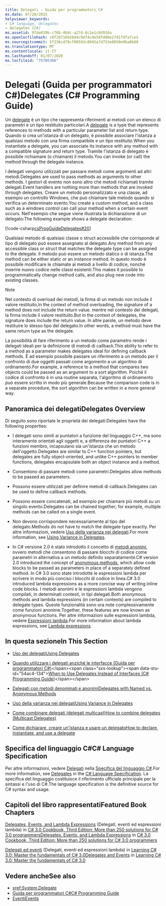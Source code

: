 ```yaml
---
title: Delegati - Guida per programmatori C#
ms.date: 07/20/2015
helpviewer_keywords:
- C# language, delegates
- delegates [C#]
ms.assetid: 97de039b-c76b-4b9c-a27d-8c1e1c8d93da
ms.openlocfilehash: c0f28716926d4c9d74cde58fd00e27d1fdfa7ce1
ms.sourcegitcommit: 5f236cd78cf09593c8945a7d753e0850e96a0b80
ms.translationtype: MT
ms.contentlocale: it-IT
ms.lasthandoff: 01/07/2020
ms.locfileid: "75705366"
---
```

# <a name="delegates-c-programming-guide"></a><span data-ttu-id="54ac4-102">Delegati (Guida per programmatori C#)</span><span class="sxs-lookup"><span data-stu-id="54ac4-102">Delegates (C# Programming Guide)</span></span>
<span data-ttu-id="54ac4-103">Un [delegate](../../language-reference/builtin-types/reference-types.md) è un tipo che rappresenta riferimenti ai metodi con un elenco di parametri e un tipo restituito particolari.</span><span class="sxs-lookup"><span data-stu-id="54ac4-103">A [delegate](../../language-reference/builtin-types/reference-types.md) is a type that represents references to methods with a particular parameter list and return type.</span></span> <span data-ttu-id="54ac4-104">Quando si crea un'istanza di un delegato, è possibile associare l'istanza a qualsiasi metodo con una firma compatibile e un tipo restituito.</span><span class="sxs-lookup"><span data-stu-id="54ac4-104">When you instantiate a delegate, you can associate its instance with any method with a compatible signature and return type.</span></span> <span data-ttu-id="54ac4-105">Tramite l'istanza di delegato è possibile richiamare (o chiamare) il metodo.</span><span class="sxs-lookup"><span data-stu-id="54ac4-105">You can invoke (or call) the method through the delegate instance.</span></span>  
  
 <span data-ttu-id="54ac4-106">I delegati vengono utilizzati per passare metodi come argomenti ad altri metodi.</span><span class="sxs-lookup"><span data-stu-id="54ac4-106">Delegates are used to pass methods as arguments to other methods.</span></span> <span data-ttu-id="54ac4-107">I gestori di evento non sono altro che metodi richiamati tramite delegati.</span><span class="sxs-lookup"><span data-stu-id="54ac4-107">Event handlers are nothing more than methods that are invoked through delegates.</span></span> <span data-ttu-id="54ac4-108">Creare un metodo personalizzato e una classe, ad esempio un controllo Windows, che può chiamare tale metodo quando si verifica un determinato evento.</span><span class="sxs-lookup"><span data-stu-id="54ac4-108">You create a custom method, and a class such as a windows control can call your method when a certain event occurs.</span></span> <span data-ttu-id="54ac4-109">Nell'esempio che segue viene illustrata la dichiarazione di un delegato:</span><span class="sxs-lookup"><span data-stu-id="54ac4-109">The following example shows a delegate declaration:</span></span>  
  
 [!code-csharp[csProgGuideDelegates#20](~/samples/snippets/csharp/VS_Snippets_VBCSharp/csProgGuideDelegates/CS/Delegates.cs#20)]  
  
 <span data-ttu-id="54ac4-110">Qualsiasi metodo di qualsiasi classe o struct accessibile che corrisponde al tipo di delegato può essere assegnato al delegato.</span><span class="sxs-lookup"><span data-stu-id="54ac4-110">Any method from any accessible class or struct that matches the delegate type can be assigned to the delegate.</span></span> <span data-ttu-id="54ac4-111">Il metodo può essere un metodo statico o di istanza.</span><span class="sxs-lookup"><span data-stu-id="54ac4-111">The method can be either static or an instance method.</span></span> <span data-ttu-id="54ac4-112">In questo modo è possibile modificare le chiamate ai metodi a livello di codice, nonché inserire nuovo codice nelle classi esistenti.</span><span class="sxs-lookup"><span data-stu-id="54ac4-112">This makes it possible to programmatically change method calls, and also plug new code into existing classes.</span></span>  
  
> [!NOTE]
> <span data-ttu-id="54ac4-113">Nel contesto di overload dei metodi, la firma di un metodo non include il valore restituito,</span><span class="sxs-lookup"><span data-stu-id="54ac4-113">In the context of method overloading, the signature of a method does not include the return value.</span></span> <span data-ttu-id="54ac4-114">mentre nel contesto dei delegati, la firma include il valore restituito.</span><span class="sxs-lookup"><span data-stu-id="54ac4-114">But in the context of delegates, the signature does include the return value.</span></span> <span data-ttu-id="54ac4-115">In altre parole, un metodo deve restituire lo stesso tipo del delegato.</span><span class="sxs-lookup"><span data-stu-id="54ac4-115">In other words, a method must have the same return type as the delegate.</span></span>  
  
 <span data-ttu-id="54ac4-116">La possibilità di fare riferimento a un metodo come parametro rende i delegati ideali per la definizione di metodi di callback.</span><span class="sxs-lookup"><span data-stu-id="54ac4-116">This ability to refer to a method as a parameter makes delegates ideal for defining callback methods.</span></span> <span data-ttu-id="54ac4-117">È ad esempio possibile passare un riferimento a un metodo per il confronto di due oggetti passati come argomento a un algoritmo di ordinamento.</span><span class="sxs-lookup"><span data-stu-id="54ac4-117">For example, a reference to a method that compares two objects could be passed as an argument to a sort algorithm.</span></span> <span data-ttu-id="54ac4-118">Poiché il codice di confronto è in una routine separata, l'algoritmo di ordinamento può essere scritto in modo più generale.</span><span class="sxs-lookup"><span data-stu-id="54ac4-118">Because the comparison code is in a separate procedure, the sort algorithm can be written in a more general way.</span></span>  
  
## <a name="delegates-overview"></a><span data-ttu-id="54ac4-119">Panoramica dei delegati</span><span class="sxs-lookup"><span data-stu-id="54ac4-119">Delegates Overview</span></span>  
 <span data-ttu-id="54ac4-120">Di seguito sono riportate le proprietà dei delegati:</span><span class="sxs-lookup"><span data-stu-id="54ac4-120">Delegates have the following properties:</span></span>  
  
- <span data-ttu-id="54ac4-121">I delegati sono simili ai puntatori a funzione del linguaggio C++, ma sono interamente orientati agli oggetti e, a differenza dei puntatori C++ a funzioni membro, incapsulano sia un'istanza che un metodo dell'oggetto.</span><span class="sxs-lookup"><span data-stu-id="54ac4-121">Delegates are similar to C++ function pointers, but delegates are fully object-oriented, and unlike C++ pointers to member functions, delegates encapsulate both an object instance and a method.</span></span>
  
- <span data-ttu-id="54ac4-122">Consentono di passare metodi come parametri.</span><span class="sxs-lookup"><span data-stu-id="54ac4-122">Delegates allow methods to be passed as parameters.</span></span>  
  
- <span data-ttu-id="54ac4-123">Possono essere utilizzati per definire metodi di callback.</span><span class="sxs-lookup"><span data-stu-id="54ac4-123">Delegates can be used to define callback methods.</span></span>  
  
- <span data-ttu-id="54ac4-124">Possono essere concatenati, ad esempio per chiamare più metodi su un singolo evento.</span><span class="sxs-lookup"><span data-stu-id="54ac4-124">Delegates can be chained together; for example, multiple methods can be called on a single event.</span></span>  
  
- <span data-ttu-id="54ac4-125">Non devono corrispondere necessariamente al tipo del delegato.</span><span class="sxs-lookup"><span data-stu-id="54ac4-125">Methods do not have to match the delegate type exactly.</span></span> <span data-ttu-id="54ac4-126">Per altre informazioni, vedere [Uso della varianza nei delegati](../concepts/covariance-contravariance/using-variance-in-delegates.md).</span><span class="sxs-lookup"><span data-stu-id="54ac4-126">For more information, see [Using Variance in Delegates](../concepts/covariance-contravariance/using-variance-in-delegates.md).</span></span>  
  
- <span data-ttu-id="54ac4-127">In C# versione 2.0 è stato introdotto il concetto di [metodi anonimi](../../language-reference/operators/delegate-operator.md), ovvero metodi che consentono di passare blocchi di codice come parametri in alternativa a un metodo definito separatamente.</span><span class="sxs-lookup"><span data-stu-id="54ac4-127">C# version 2.0 introduced the concept of [anonymous methods](../../language-reference/operators/delegate-operator.md), which allow code blocks to be passed as parameters in place of a separately defined method.</span></span> <span data-ttu-id="54ac4-128">In C# 3.0 sono state introdotte le espressioni lambda per scrivere in modo più conciso i blocchi di codice in linea.</span><span class="sxs-lookup"><span data-stu-id="54ac4-128">C# 3.0 introduced lambda expressions as a more concise way of writing inline code blocks.</span></span> <span data-ttu-id="54ac4-129">I metodi anonimi e le espressioni lambda vengono compilati, in determinati contesti, in tipi delegati.</span><span class="sxs-lookup"><span data-stu-id="54ac4-129">Both anonymous methods and lambda expressions (in certain contexts) are compiled to delegate types.</span></span> <span data-ttu-id="54ac4-130">Queste funzionalità sono ora note complessivamente come funzioni anonime.</span><span class="sxs-lookup"><span data-stu-id="54ac4-130">Together, these features are now known as anonymous functions.</span></span> <span data-ttu-id="54ac4-131">Per altre informazioni sulle espressioni lambda, vedere [Espressioni lambda](../statements-expressions-operators/lambda-expressions.md).</span><span class="sxs-lookup"><span data-stu-id="54ac4-131">For more information about lambda expressions, see [Lambda expressions](../statements-expressions-operators/lambda-expressions.md).</span></span>
  
## <a name="in-this-section"></a><span data-ttu-id="54ac4-132">In questa sezione</span><span class="sxs-lookup"><span data-stu-id="54ac4-132">In This Section</span></span>  
  
- [<span data-ttu-id="54ac4-133">Uso dei delegati</span><span class="sxs-lookup"><span data-stu-id="54ac4-133">Using Delegates</span></span>](./using-delegates.md)  
  
- <span data-ttu-id="54ac4-134">[Quando utilizzare i delegati anziché le interfacce (Guida per programmatori C#)](https://docs.microsoft.com/previous-versions/visualstudio/visual-studio-2010/ms173173(v=vs.100))</span><span class="sxs-lookup"><span data-stu-id="54ac4-134">[When to Use Delegates Instead of Interfaces (C# Programming Guide)](https://docs.microsoft.com/previous-versions/visualstudio/visual-studio-2010/ms173173(v=vs.100))</span></span>  
  
- [<span data-ttu-id="54ac4-135">Delegati con metodi denominati e anonimi</span><span class="sxs-lookup"><span data-stu-id="54ac4-135">Delegates with Named vs. Anonymous Methods</span></span>](./delegates-with-named-vs-anonymous-methods.md)  
  
- [<span data-ttu-id="54ac4-136">Uso della varianza nei delegati</span><span class="sxs-lookup"><span data-stu-id="54ac4-136">Using Variance in Delegates</span></span>](../concepts/covariance-contravariance/using-variance-in-delegates.md)  
  
- [<span data-ttu-id="54ac4-137">Come combinare delegati (delegati multicast)</span><span class="sxs-lookup"><span data-stu-id="54ac4-137">How to combine delegates (Multicast Delegates)</span></span>](./how-to-combine-delegates-multicast-delegates.md)  
  
- [<span data-ttu-id="54ac4-138">Come dichiarare, creare un'istanza e usare un delegato</span><span class="sxs-lookup"><span data-stu-id="54ac4-138">How to declare, instantiate, and use a delegate</span></span>](./how-to-declare-instantiate-and-use-a-delegate.md)

## <a name="c-language-specification"></a><span data-ttu-id="54ac4-139">Specifica del linguaggio C#</span><span class="sxs-lookup"><span data-stu-id="54ac4-139">C# Language Specification</span></span>  

<span data-ttu-id="54ac4-140">Per altre informazioni, vedere [Delegati](~/_csharplang/spec/delegates.md) nella [Specifica del linguaggio C#](/dotnet/csharp/language-reference/language-specification/introduction).</span><span class="sxs-lookup"><span data-stu-id="54ac4-140">For more information, see [Delegates](~/_csharplang/spec/delegates.md) in the [C# Language Specification](/dotnet/csharp/language-reference/language-specification/introduction).</span></span> <span data-ttu-id="54ac4-141">La specifica del linguaggio costituisce il riferimento ufficiale principale per la sintassi e l'uso di C#.</span><span class="sxs-lookup"><span data-stu-id="54ac4-141">The language specification is the definitive source for C# syntax and usage.</span></span>
  
## <a name="featured-book-chapters"></a><span data-ttu-id="54ac4-142">Capitoli del libro rappresentati</span><span class="sxs-lookup"><span data-stu-id="54ac4-142">Featured Book Chapters</span></span>  
 <span data-ttu-id="54ac4-143">[Delegates, Events, and Lambda Expressions](https://docs.microsoft.com/previous-versions/visualstudio/visual-studio-2008/ff518994%28v=orm.10%29) (Delegati, eventi ed espressioni lambda) in [C# 3.0 Cookbook, Third Edition: More than 250 solutions for C# 3.0 programmers](https://docs.microsoft.com/previous-versions/visualstudio/visual-studio-2008/ff518995%28v=orm.10%29)</span><span class="sxs-lookup"><span data-stu-id="54ac4-143">[Delegates, Events, and Lambda Expressions](https://docs.microsoft.com/previous-versions/visualstudio/visual-studio-2008/ff518994%28v=orm.10%29) in [C# 3.0 Cookbook, Third Edition: More than 250 solutions for C# 3.0 programmers](https://docs.microsoft.com/previous-versions/visualstudio/visual-studio-2008/ff518995%28v=orm.10%29)</span></span>  
  
 <span data-ttu-id="54ac4-144">[Delegati ed eventi](https://docs.microsoft.com/previous-versions/visualstudio/visual-studio-2008/ff652490%28v=orm.10%29) (Delegati, eventi ed espressioni lambda) in [Learning C# 3.0: Master the fundamentals of C# 3.0](https://docs.microsoft.com/previous-versions/visualstudio/visual-studio-2008/ff652493%28v=orm.10%29)</span><span class="sxs-lookup"><span data-stu-id="54ac4-144">[Delegates and Events](https://docs.microsoft.com/previous-versions/visualstudio/visual-studio-2008/ff652490%28v=orm.10%29) in [Learning C# 3.0: Master the fundamentals of C# 3.0](https://docs.microsoft.com/previous-versions/visualstudio/visual-studio-2008/ff652493%28v=orm.10%29)</span></span>  
  
## <a name="see-also"></a><span data-ttu-id="54ac4-145">Vedere anche</span><span class="sxs-lookup"><span data-stu-id="54ac4-145">See also</span></span>

- <xref:System.Delegate>
- [<span data-ttu-id="54ac4-146">Guida per programmatori C#</span><span class="sxs-lookup"><span data-stu-id="54ac4-146">C# Programming Guide</span></span>](../index.md)
- [<span data-ttu-id="54ac4-147">Eventi</span><span class="sxs-lookup"><span data-stu-id="54ac4-147">Events</span></span>](../events/index.md)
